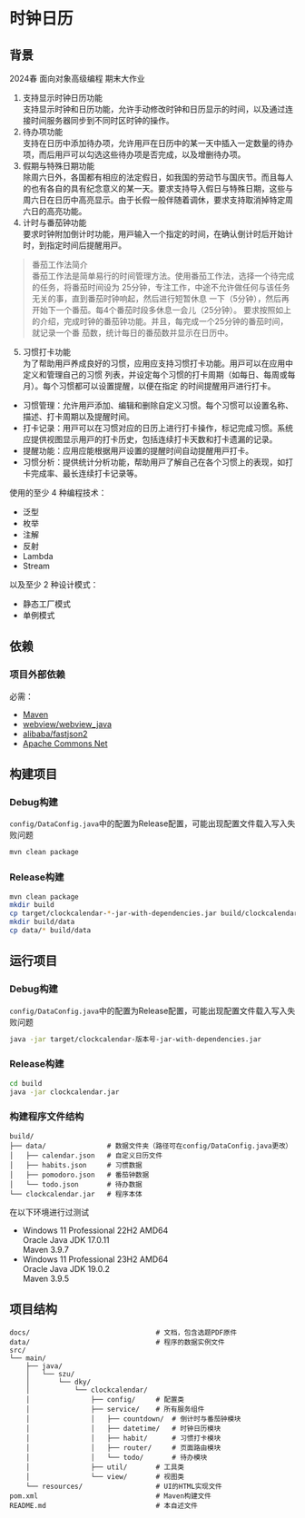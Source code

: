 # 时钟⽇历
## 背景
2024春 面向对象高级编程 期末大作业
1. ⽀持显⽰时钟⽇历功能  
⽀持显⽰时钟和⽇历功能，允许⼿动修改时钟和⽇历显⽰的时间，以及通过连接时间服务器同步到不同时区时钟的操作。
2. 待办项功能  
⽀持在⽇历中添加待办项，允许⽤⼾在⽇历中的某⼀天中插⼊⼀定数量的待办项，⽽后⽤⼾可以勾选这些待办项是否完成，以及增删待办项。
3. 假期与特殊⽇期功能  
除周六⽇外，各国都有相应的法定假⽇，如我国的劳动节与国庆节。⽽且每⼈的也有各⾃的具有纪念意义的某⼀天。要求⽀持导⼊假⽇与特殊⽇期，这些与周六⽇在⽇历中⾼亮显⽰。由于⻓假⼀般伴随着调休，要求⽀持取消掉特定周六⽇的⾼亮功能。
4. 计时与番茄钟功能  
要求时钟附加倒计时功能，⽤⼾输⼊⼀个指定的时间，在确认倒计时后开始计时，到指定时间后提醒⽤⼾。 
> 番茄⼯作法简介  
番茄⼯作法是简单易⾏的时间管理⽅法。使⽤番茄⼯作法，选择⼀个待完成的任务，将番茄时间设为
25分钟，专注⼯作，中途不允许做任何与该任务⽆关的事，直到番茄时钟响起，然后进⾏短暂休息
⼀下（5分钟），然后再开始下⼀个番茄。每4个番茄时段多休息⼀会⼉（25分钟）。
要求按照如上的介绍，完成时钟的番茄钟功能。并且，每完成⼀个25分钟的番茄时间，就记录⼀个番
茄数，统计每⽇的番茄数并显⽰在⽇历中。
5. 习惯打卡功能  
为了帮助⽤⼾养成良好的习惯，应⽤应⽀持习惯打卡功能。⽤⼾可以在应⽤中定义和管理⾃⼰的习惯
列表，并设定每个习惯的打卡周期（如每⽇、每周或每⽉）。每个习惯都可以设置提醒，以便在指定
的时间提醒⽤⼾进⾏打卡。
+ 习惯管理：允许⽤⼾添加、编辑和删除⾃定义习惯。每个习惯可以设置名称、描述、打卡周期以及提醒时间。
+ 打卡记录：⽤⼾可以在习惯对应的⽇历上进⾏打卡操作，标记完成习惯。系统应提供视图显⽰⽤⼾的打卡历史，包括连续打卡天数和打卡遗漏的记录。
+ 提醒功能：应⽤应能根据⽤⼾设置的提醒时间⾃动提醒⽤⼾打卡。
+ 习惯分析：提供统计分析功能，帮助⽤⼾了解⾃⼰在各个习惯上的表现，如打卡完成率、最⻓连续打卡记录等。

使用的至少 4 种编程技术：
+ 泛型
+ 枚举
+ 注解
+ 反射
+ Lambda
+ Stream
  
以及至少 2 种设计模式：
+ 静态工厂模式
+ 单例模式

## 依赖
### 项目外部依赖
必需：  
+ [Maven](https://maven.apache.org/download.cgi)  
+ [webview/webview_java](https://github.com/webview/webview_java)  
+ [alibaba/fastjson2](https://github.com/alibaba/fastjson2)
+ [Apache Commons Net](https://commons.apache.org/proper/commons-net/)

## 构建项目
### Debug构建
`config/DataConfig.java`中的配置为Release配置，可能出现配置文件载入写入失败问题  
```sh
mvn clean package
```

### Release构建
```sh
mvn clean package
mkdir build
cp target/clockcalendar-*-jar-with-dependencies.jar build/clockcalendar.jar
mkdir build/data
cp data/* build/data
```

## 运行项目
### Debug构建
`config/DataConfig.java`中的配置为Release配置，可能出现配置文件载入写入失败问题  
```sh
java -jar target/clockcalendar-版本号-jar-with-dependencies.jar
```

### Release构建
```sh
cd build
java -jar clockcalendar.jar
```

### 构建程序文件结构
```
build/
├── data/               # 数据文件夹（路径可在config/DataConfig.java更改）
│   ├── calendar.json   # 自定义日历文件
│   ├── habits.json     # 习惯数据
│   ├── pomodoro.json   # 番茄钟数据
│   └── todo.json       # 待办数据
└── clockcalendar.jar   # 程序本体
```

在以下环境进行过测试  
+ Windows 11 Professional 22H2 AMD64  
Oracle Java JDK 17.0.11  
Maven 3.9.7  
+ Windows 11 Professional 23H2 AMD64  
Oracle Java JDK 19.0.2  
Maven 3.9.5  

## 项目结构
```
docs/                               # 文档，包含选题PDF原件
data/                               # 程序的数据实例文件
src/
└── main/
    ├── java/
    │   └── szu/
    │       └── dky/
    │           └── clockcalendar/
    │               ├── config/     # 配置类
    │               ├── service/    # 所有服务组件
    │               │   ├── countdown/  # 倒计时与番茄钟模块
    │               │   ├── datetime/   # 时钟日历模块
    │               │   ├── habit/      # 习惯打卡模块
    │               │   ├── router/     # 页面路由模块
    │               │   └── todo/       # 待办模块
    │               ├── util/       # 工具类
    │               └── view/       # 视图类
    └── resources/                  # UI的HTML实现文件
pom.xml                             # Maven构建文件
README.md                           # 本自述文件
```